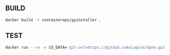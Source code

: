 ## BUILD

```bash
docker build -t containerops/pyinstaller .
```

## TEST

```bash
docker run --rm -e CO_DATA='git-url=https://github.com/Lupino/bpnn.git entry-file=bpnn.py upload=hub.opshub.sh/lidian/test/pyinstaller/v0.1' containerops/pyinstaller
```
